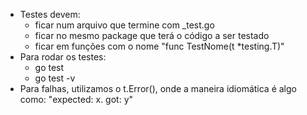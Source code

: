 
- Testes devem:
	- ficar num arquivo que termine com \_test.go
	- ficar no mesmo package que terá o código a ser testado
	- ficar em funções com o nome "func TestNome(t \*testing.T)"
- Para rodar os testes:
	- go test
	- go test -v
- Para falhas, utilizamos o t.Error(), onde a maneira idiomática é algo como: "expected: x. got: y"